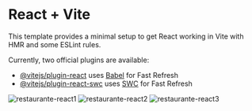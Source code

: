 # React + Vite

This template provides a minimal setup to get React working in Vite with HMR and some ESLint rules.

Currently, two official plugins are available:

- [@vitejs/plugin-react](https://github.com/vitejs/vite-plugin-react/blob/main/packages/plugin-react/README.md) uses [Babel](https://babeljs.io/) for Fast Refresh
- [@vitejs/plugin-react-swc](https://github.com/vitejs/vite-plugin-react-swc) uses [SWC](https://swc.rs/) for Fast Refresh

![restaurante-react1](https://github.com/Alexandre-Konrath/Restaurante-React/assets/160286787/6a8aa205-4b48-43e7-9eb8-34706ea22a59)
![restaurante-react2](https://github.com/Alexandre-Konrath/Restaurante-React/assets/160286787/67a007ca-80ca-4141-aedd-84c039f8fbee)
![restaurante-react3](https://github.com/Alexandre-Konrath/Restaurante-React/assets/160286787/0d889041-d3ef-432f-a1e0-cd39fdb1ac72)
